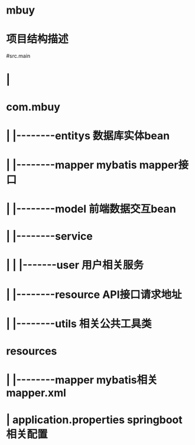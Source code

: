 # mbuy
# 项目结构描述
#src.main 
#    |
#    com.mbuy
#    |    |--------entitys    数据库实体bean
#    |    |--------mapper     mybatis mapper接口
#    |	 |--------model      前端数据交互bean
#    |    |--------service
#    |    |          |-------user     用户相关服务
#    |    |--------resource   API接口请求地址
#    |    |--------utils      相关公共工具类
#    resources
#    |    |--------mapper     mybatis相关mapper.xml
#    |    application.properties     springboot相关配置 